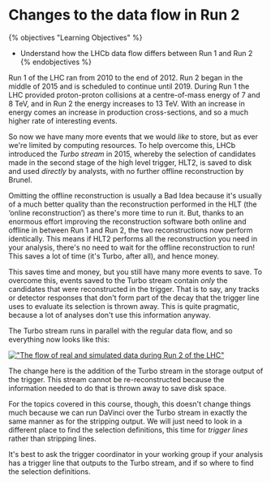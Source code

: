 # Changes to the data flow in Run 2

{% objectives "Learning Objectives" %}
* Understand how the LHCb data flow differs between Run 1 and Run 2
{% endobjectives %} 

Run 1 of the LHC ran from 2010 to the end of 2012. Run 2 began in the middle of 
2015 and is scheduled to continue until 2019.
During Run 1 the LHC provided proton-proton collisions at a centre-of-mass 
energy of 7 and 8 TeV, and in Run 2 the energy increases to 13 TeV.
With an increase in energy comes an increase in production cross-sections, and 
so a much higher rate of interesting events.

So now we have many more events that we would _like_ to store, but as ever 
we're limited by computing resources.
To help overcome this, LHCb introduced the _Turbo stream_ in 2015, whereby the 
selection of candidates made in the second stage of the high level trigger, 
HLT2, is saved to disk and used _directly_ by analysts, with no further offline 
reconstruction by Brunel.

Omitting the offline reconstruction is usually a Bad Idea because it's usually 
of a much better quality than the reconstruction performed in the HLT (the 
‘online reconstruction’) as there's more time to run it. But, thanks to an 
enormous effort improving the reconstruction software both online and offline 
in between Run 1 and Run 2, the two reconstructions now perform identically.
This means if HLT2 performs all the reconstruction you need in your analysis, 
there's no need to wait for the offline reconstruction to run!
This saves a lot of time (it's Turbo, after all), and hence money.

This saves time and money, but you still have many more events to save. To 
overcome this, events saved to the Turbo stream contain _only_ the candidates 
that were reconstructed in the trigger. That is to say, any tracks or detector 
responses that don't form part of the decay that the trigger line uses to 
evaluate its selection is thrown away.
This is quite pragmatic, because a lot of analyses don't use this information 
anyway.

The Turbo stream runs in parallel with the regular data flow, and so everything 
now looks like this:

[!["The flow of real and simulated data during Run 2 of the LHC"](img/lhcb_run_2_data_flow.png)](img/lhcb_run_2_data_flow.png)

The change here is the addition of the Turbo stream in the storage output of 
the trigger.
This stream cannot be re-reconstructed because the information needed to do 
that is thrown away to save disk space.

For the topics covered in this course, though, this doesn't change things much because we can run 
DaVinci over the Turbo stream in exactly the same manner as for the stripping 
output. We will just need to look in a different place to find the selection 
definitions, this time for _trigger lines_ rather than stripping lines.

It's best to ask the trigger coordinator in your working group if your analysis 
has a trigger line that outputs to the Turbo stream, and if so where to find 
the selection definitions.
